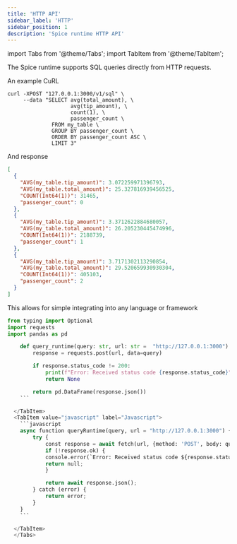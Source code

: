 ```yaml
---
title: 'HTTP API'
sidebar_label: 'HTTP'
sidebar_position: 1
description: 'Spice runtime HTTP API'
---
```


import Tabs from '@theme/Tabs';
import TabItem from '@theme/TabItem';

The Spice runtime supports SQL queries directly from HTTP requests.

An example CuRL

```shell
curl -XPOST "127.0.0.1:3000/v1/sql" \
     --data "SELECT avg(total_amount), \
                    avg(tip_amount), \
                    count(1), \
                    passenger_count \
              FROM my_table \
              GROUP BY passenger_count \
              ORDER BY passenger_count ASC \
              LIMIT 3"
```

And response

```json
[
  {
    "AVG(my_table.tip_amount)": 3.072259971396793,
    "AVG(my_table.total_amount)": 25.327816939456525,
    "COUNT(Int64(1))": 31465,
    "passenger_count": 0
  },
  {
    "AVG(my_table.tip_amount)": 3.3712622884680057,
    "AVG(my_table.total_amount)": 26.205230445474996,
    "COUNT(Int64(1))": 2188739,
    "passenger_count": 1
  },
  {
    "AVG(my_table.tip_amount)": 3.7171302113290854,
    "AVG(my_table.total_amount)": 29.520659930930304,
    "COUNT(Int64(1))": 405103,
    "passenger_count": 2
  }
]
```

This allows for simple integrating into any language or framework
<Tabs>
<TabItem value="python" label="Python" default>

````python
from typing import Optional
import requests
import pandas as pd

    def query_runtime(query: str, url: str =  "http://127.0.0.1:3000") -> Optional[pd.DataFrame]:
        response = requests.post(url, data=query)

        if response.status_code != 200:
            print(f"Error: Received status code {response.status_code}")
            return None

        return pd.DataFrame(response.json())
    ```

  </TabItem>
  <TabItem value="javascript" label="Javascript">
    ```javascript
    async function queryRuntime(query, url = "http://127.0.0.1:3000") {
        try {
            const response = await fetch(url, {method: 'POST', body: query});
            if (!response.ok) {
            console.error(`Error: Received status code ${response.status}`);
            return null;
            }

            return await response.json();
        } catch (error) {
            return error;
        }
    }
    ```

  </TabItem>
  </Tabs>
````
